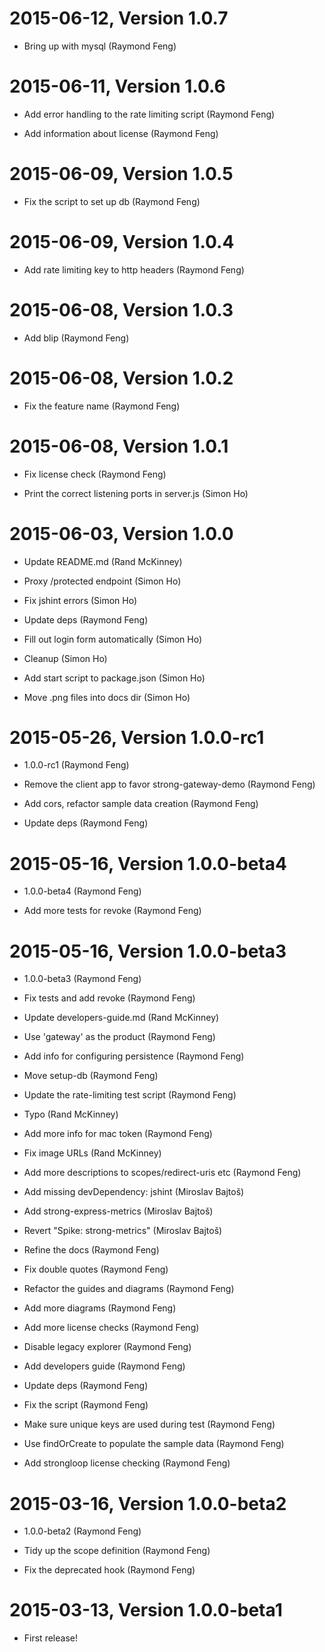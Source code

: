 2015-06-12, Version 1.0.7
=========================

 * Bring up with mysql (Raymond Feng)


2015-06-11, Version 1.0.6
=========================

 * Add error handling to the rate limiting script (Raymond Feng)

 * Add information about license (Raymond Feng)


2015-06-09, Version 1.0.5
=========================

 * Fix the script to set up db (Raymond Feng)


2015-06-09, Version 1.0.4
=========================

 * Add rate limiting key to http headers (Raymond Feng)


2015-06-08, Version 1.0.3
=========================

 * Add blip (Raymond Feng)


2015-06-08, Version 1.0.2
=========================

 * Fix the feature name (Raymond Feng)


2015-06-08, Version 1.0.1
=========================

 * Fix license check (Raymond Feng)

 * Print the correct listening ports in server.js (Simon Ho)


2015-06-03, Version 1.0.0
=========================

 * Update README.md (Rand McKinney)

 * Proxy /protected endpoint (Simon Ho)

 * Fix jshint errors (Simon Ho)

 * Update deps (Raymond Feng)

 * Fill out login form automatically (Simon Ho)

 * Cleanup (Simon Ho)

 * Add start script to package.json (Simon Ho)

 * Move .png files into docs dir (Simon Ho)


2015-05-26, Version 1.0.0-rc1
=============================

 * 1.0.0-rc1 (Raymond Feng)

 * Remove the client app to favor strong-gateway-demo (Raymond Feng)

 * Add cors, refactor sample data creation (Raymond Feng)

 * Update deps (Raymond Feng)


2015-05-16, Version 1.0.0-beta4
===============================

 * 1.0.0-beta4 (Raymond Feng)

 * Add more tests for revoke (Raymond Feng)


2015-05-16, Version 1.0.0-beta3
===============================

 * 1.0.0-beta3 (Raymond Feng)

 * Fix tests and add revoke (Raymond Feng)

 * Update developers-guide.md (Rand McKinney)

 * Use 'gateway' as the product (Raymond Feng)

 * Add info for configuring persistence (Raymond Feng)

 * Move setup-db (Raymond Feng)

 * Update the rate-limiting test script (Raymond Feng)

 * Typo (Rand McKinney)

 * Add more info for mac token (Raymond Feng)

 * Fix image URLs (Rand McKinney)

 * Add more descriptions to scopes/redirect-uris etc (Raymond Feng)

 * Add missing devDependency: jshint (Miroslav Bajtoš)

 * Add strong-express-metrics (Miroslav Bajtoš)

 * Revert "Spike: strong-metrics" (Miroslav Bajtoš)

 * Refine the docs (Raymond Feng)

 * Fix double quotes (Raymond Feng)

 * Refactor the guides and diagrams (Raymond Feng)

 * Add more diagrams (Raymond Feng)

 * Add more license checks (Raymond Feng)

 * Disable legacy explorer (Raymond Feng)

 * Add developers guide (Raymond Feng)

 * Update deps (Raymond Feng)

 * Fix the script (Raymond Feng)

 * Make sure unique keys are used during test (Raymond Feng)

 * Use findOrCreate to populate the sample data (Raymond Feng)

 * Add strongloop license checking (Raymond Feng)


2015-03-16, Version 1.0.0-beta2
===============================

 * 1.0.0-beta2 (Raymond Feng)

 * Tidy up the scope definition (Raymond Feng)

 * Fix the deprecated hook (Raymond Feng)


2015-03-13, Version 1.0.0-beta1
===============================

 * First release!
